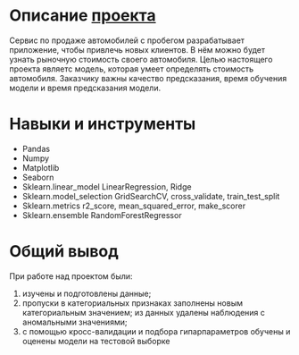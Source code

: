 # Описание [проекта](https://github.com/aleksandr-del/yandex-praticum-projects/blob/main/Project-1/yandex_practicum_calculus_project.ipynb)

Сервис по продаже автомобилей с пробегом разрабатывает приложение, чтобы привлечь новых клиентов. В нём можно будет узнать рыночную стоимость своего автомобиля. Целью настоящего проекта являетс модель, которая умеет определять стоимость автомобиля. Заказчику важны качество предсказания, время обучения модели и время предсказания модели.

# Навыки и инструменты

- Pandas
- Numpy
- Matplotlib
- Seaborn
- Sklearn.linear_model LinearRegression, Ridge
- Sklearn.model_selection GridSearchCV, cross_validate, train_test_split
- Sklearn.metrics r2_score, mean_squared_error, make_scorer
- Sklearn.ensemble RandomForestRegressor

# Общий вывод

При работе над проектом были:
1. изучены и подготовлены данные;
2. пропуски в категориальных признаках заполнены новым категориальным значением; из данных удалены наблюдения с аномальными значениями;
3. с помощью кросс-валидации и подбора гипарпараметров обучены и оценены модели на тестовой выборке

